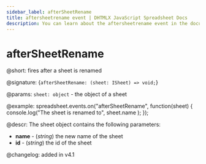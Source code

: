 ```yaml
---
sidebar_label: afterSheetRename
title: aftersheetrename event | DHTMLX JavaScript Spreadsheet Docs
description: You can learn about the aftersheetrename event in the documentation of the DHTMLX JavaScript Spreadsheet library. Browse developer guides and API reference, try out code examples and live demos, and download a free 30-day evaluation version of DHTMLX Spreadsheet.
---
```


# afterSheetRename

@short: fires after a sheet is renamed

@signature: {`afterSheetRename: (sheet: ISheet) => void;`}

@params:
`sheet: object` - the object of a sheet

@example:
spreadsheet.events.on("afterSheetRename", function(sheet) {
    console.log("The sheet is renamed to", sheet.name );
});

@descr:
The sheet object contains the following parameters:

- **name** - (*string*) the new name of the sheet
- **id** - (*string*) the id of the sheet

@changelog: added in v4.1
